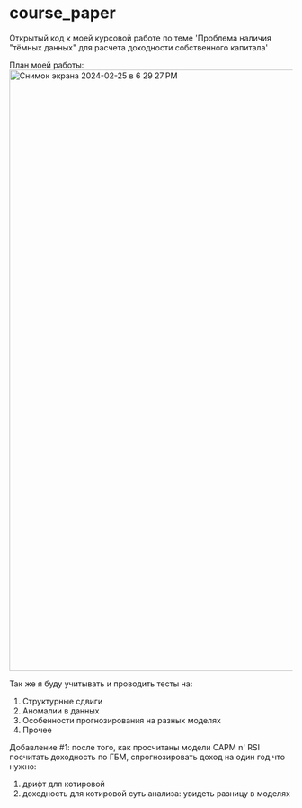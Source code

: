 # course_paper
Открытый код к моей курсовой работе по теме 'Проблема наличия "тёмных данных" для расчета доходности собственного капитала'

План моей работы:
<img width="1068" alt="Снимок экрана 2024-02-25 в 6 29 27 PM" src="https://github.com/Heyashi777/course_paper/assets/128016993/4fe5981c-36ed-4813-8563-750df8368809">

Так же я буду учитывать и проводить тесты на:
1) Структурные сдвиги
2) Аномалии в данных
3) Особенности прогнозирования на разных моделях
4) Прочее


Добавление #1:
после того, как просчитаны модели CAPM n' RSI посчитать 
доходность по ГБМ, спрогнозировать доход на один год 
что нужно:
1) дрифт для котировой 
2) доходность для котировой 
суть анализа: увидеть разницу в моделях 
